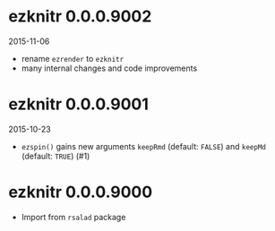 # ezknitr 0.0.0.9002

2015-11-06

- rename `ezrender` to `ezknitr`
- many internal changes and code improvements

# ezknitr 0.0.0.9001

2015-10-23

- `ezspin()` gains new arguments `keepRmd` (default: `FALSE`) and `keepMd` (default: `TRUE`) (#1)

# ezknitr 0.0.0.9000

- Import from `rsalad` package

